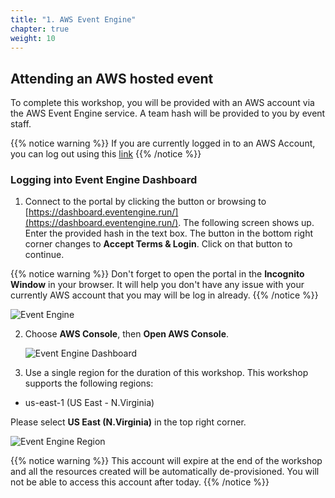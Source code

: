 ```yaml
---
title: "1. AWS Event Engine"
chapter: true
weight: 10
---
```


## Attending an AWS hosted event

To complete this workshop, you will be provided with an AWS account via the AWS Event Engine service. A team hash will be provided to you by event staff.

{{% notice warning %}}
If you are currently logged in to an AWS Account, you can log out using this [link](https://console.aws.amazon.com/console/logout!doLogout)
{{% /notice %}}

### Logging into Event Engine Dashboard

1. Connect to the portal by clicking the button or browsing to [https://dashboard.eventengine.run/](https://dashboard.eventengine.run/). The following screen shows up. Enter the provided hash in the text box. The button in the bottom right corner changes to **Accept Terms & Login**. Click on that button to continue.

{{% notice warning %}}
Don't forget to open the portal in the **Incognito Window**  in your browser. It will help you don't have any issue with your currently AWS account that you may will be log in already. 
{{% /notice %}}

   ![Event Engine](/images/setup/event-engine-initial-screen.png)

2. Choose **AWS Console**, then **Open AWS Console**.

   ![Event Engine Dashboard](/images/setup/event-engine-dashboard.png)

3. Use a single region for the duration of this workshop. This workshop supports the following regions:

* us-east-1 (US East - N.Virginia)

Please select **US East (N.Virginia)** in the top right corner.

![Event Engine Region](/images/setup/event-engine-region.png)

{{% notice warning %}}
This account will expire at the end of the workshop and  all the resources created will be automatically de-provisioned. You will not be able to access this account after today.
{{% /notice %}}